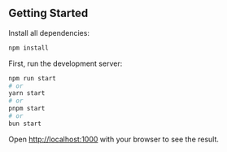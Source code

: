## Getting Started
Install all dependencies:
```bash
npm install
```

First, run the development server:

```bash
npm run start
# or
yarn start
# or
pnpm start
# or
bun start
```

Open [http://localhost:1000](http://localhost:1000) with your browser to see the result.
